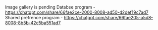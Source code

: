 Image gallery is pending 
Databse program - https://chatgpt.com/share/66fae2ce-2000-8008-ad50-d2def19c7ad7
Shared prefrence program - https://chatgpt.com/share/66fae205-a5d8-8008-8b5b-42c5ba551ad7
